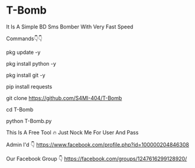 # T-Bomb
It Is A Simple BD Sms Bomber With Very Fast Speed


Commands👇👇

pkg update -y

pkg install python -y

pkg install git -y

pip install requests

git clone https://github.com/S4MI-404/T-Bomb

cd T-Bomb

python T-Bomb.py


This Is A Free Tool 🔥
Just Nock Me For User And Pass


Admin I'd 👇
https://www.facebook.com/profile.php?id=100000204846308
 
Our Facebook Group 👇
https://facebook.com/groups/1247616299128920/
